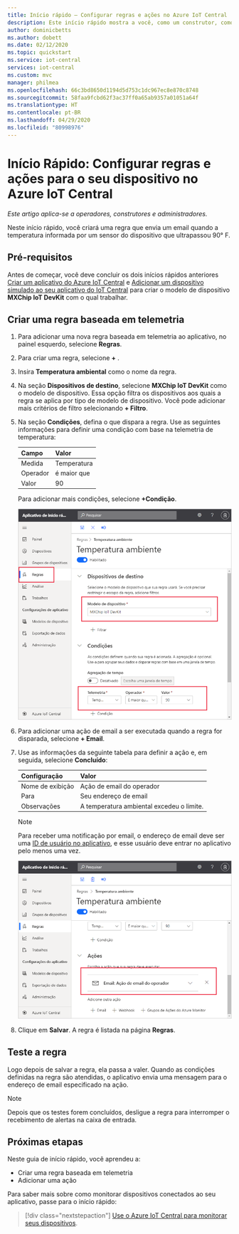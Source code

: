 ```yaml
---
title: Início rápido – Configurar regras e ações no Azure IoT Central
description: Este início rápido mostra a você, como um construtor, como configurar regras e ações baseadas em telemetria em seu aplicativo do Azure IoT Central.
author: dominicbetts
ms.author: dobett
ms.date: 02/12/2020
ms.topic: quickstart
ms.service: iot-central
services: iot-central
ms.custom: mvc
manager: philmea
ms.openlocfilehash: 66c3bd8650d1194d5d753c1dc967ec8e870c8748
ms.sourcegitcommit: 58faa9fcbd62f3ac37ff0a65ab9357a01051a64f
ms.translationtype: HT
ms.contentlocale: pt-BR
ms.lasthandoff: 04/29/2020
ms.locfileid: "80998976"
---
```

# <a name="quickstart-configure-rules-and-actions-for-your-device-in-azure-iot-central"></a>Início Rápido: Configurar regras e ações para o seu dispositivo no Azure IoT Central

*Este artigo aplica-se a operadores, construtores e administradores.*

Neste início rápido, você criará uma regra que envia um email quando a temperatura informada por um sensor do dispositivo que ultrapassou 90&deg; F.

## <a name="prerequisites"></a>Pré-requisitos

Antes de começar, você deve concluir os dois inícios rápidos anteriores [Criar um aplicativo do Azure IoT Central](./quick-deploy-iot-central.md) e [Adicionar um dispositivo simulado ao seu aplicativo do IoT Central](./quick-create-simulated-device.md) para criar o modelo de dispositivo **MXChip IoT DevKit** com o qual trabalhar.

## <a name="create-a-telemetry-based-rule"></a>Criar uma regra baseada em telemetria

1. Para adicionar uma nova regra baseada em telemetria ao aplicativo, no painel esquerdo, selecione **Regras**.

1. Para criar uma regra, selecione **+** .

1. Insira **Temperatura ambiental** como o nome da regra.

1. Na seção **Dispositivos de destino**, selecione **MXChip IoT DevKit** como o modelo de dispositivo. Essa opção filtra os dispositivos aos quais a regra se aplica por tipo de modelo de dispositivo. Você pode adicionar mais critérios de filtro selecionando **+ Filtro**.

1. Na seção **Condições**, defina o que dispara a regra. Use as seguintes informações para definir uma condição com base na telemetria de temperatura:

    | Campo        | Valor            |
    | ------------ | ---------------- |
    | Medida  | Temperatura      |
    | Operador     | é maior que  |
    | Valor        | 90               |

    Para adicionar mais condições, selecione **+Condição**.

    ![Criar uma condição de regra](./media/quick-configure-rules/condition.png)

1. Para adicionar uma ação de email a ser executada quando a regra for disparada, selecione **+ Email**.

1. Use as informações da seguinte tabela para definir a ação e, em seguida, selecione **Concluído**:

    | Configuração   | Valor                                             |
    | --------- | ------------------------------------------------- |
    | Nome de exibição | Ação de email do operador                          |
    | Para        | Seu endereço de email                                |
    | Observações     | A temperatura ambiental excedeu o limite. |

    > [!NOTE]
    > Para receber uma notificação por email, o endereço de email deve ser uma [ID de usuário no aplicativo](howto-administer.md), e esse usuário deve entrar no aplicativo pelo menos uma vez.

    ![Criar uma ação de regra](./media/quick-configure-rules/action.png)

1. Clique em **Salvar**. A regra é listada na página **Regras**.

## <a name="test-the-rule"></a>Teste a regra

Logo depois de salvar a regra, ela passa a valer. Quando as condições definidas na regra são atendidas, o aplicativo envia uma mensagem para o endereço de email especificado na ação.

> [!NOTE]
> Depois que os testes forem concluídos, desligue a regra para interromper o recebimento de alertas na caixa de entrada.

## <a name="next-steps"></a>Próximas etapas

Neste guia de início rápido, você aprendeu a:

* Criar uma regra baseada em telemetria
* Adicionar uma ação

Para saber mais sobre como monitorar dispositivos conectados ao seu aplicativo, passe para o início rápido:

> [!div class="nextstepaction"]
> [Use o Azure IoT Central para monitorar seus dispositivos](quick-monitor-devices.md).

